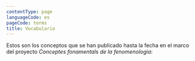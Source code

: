 ```yaml
---
contentType: page
languageCode: es
pageCode: terms
title: Vocabulario
---
```

Estos son los conceptos que se han publicado hasta la fecha en el marco del proyecto _Conceptes fonamentals de la fenomenologia_:
